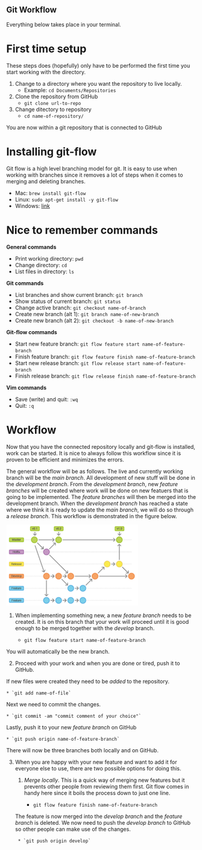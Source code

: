 ## Git Workflow

Everything below takes place in your terminal.

# First time setup

These steps does (hopefully) only have to be performed the first time you start working with the directory.

1. Change to a directory where you want the repository to live locally.
	* Example: `cd Documents/Repositories`
2. Clone the repository from GitHub
	* `git clone url-to-repo`
3. Change ditectory to repository
	* `cd name-of-repository/`

You are now within a git repository that is connected to GitHub

# Installing git-flow

Git flow is a high level branching model for git. It is easy to use when working with branches since it removes a lot of steps when it comes to merging and deleting branches.

* Mac: `brew install git-flow`
* Linux: `sudo apt-get install -y git-flow`
* Windows: [link](https://github.com/nvie/gitflow/wiki/Windows "Title")

# Nice to remember commands

**General commands**

* Print working directory: `pwd`
* Change directory: `cd`
* List files in directory: `ls`

**Git commands**

* List branches and show current branch: `git branch`
* Show status of current branch: `git status`
* Change active branch: `git checkout name-of-branch`
* Create new branch (alt 1): `git branch name-of-new-branch`
* Create new branch (alt 2): `git checkout -b name-of-new-branch`

**Git-flow commands**

* Start new feature branch: `git flow feature start name-of-feature-branch`
* Finish feature branch: `git flow feature finish name-of-feature-branch`
* Start new release branch: `git flow release start name-of-feature-branch`
* Finish release branch: `git flow release finish name-of-feature-branch`

**Vim commands**

* Save (write) and quit: `:wq`
* Quit: `:q`


# Workflow

Now that you have the connected repository locally and git-flow is installed, work can be started. It is nice to always follow this workflow since it is proven to be efficient and minimizes the errors.

The general workflow will be as follows. The live and currently working branch will be the *main branch*. All development of new stuff will be done in the *development branch*. From the *development branch*, new *feature branches* will be created where work will be done on new featuers that is going to be implemented. The *feature branches* will then be merged into the development branch. When the *development branch* has reached a state where we think it is ready to update the *main branch*, we will do so through a *release branch*. This workflow is demonstrated in the figure below.

<img src="workflow.png" alt="workflow" width="350"/>

1. When implementing something new, a new *feature branch* needs to be created. It is on this branch that your work will proceed until it is good enough to be merged together with the *develop* branch.

	* `git flow feature start name-of-feature-branch`

You will automatically be the new branch. 

2. Proceed with your work and when you are done or tired, push it to GitHub.

If new files were created they need to be *added* to the repository.

	* `git add name-of-file`

Next we need to commit the changes.

	* `git commit -am "commit comment of your choice"`

Lastly, push it to your new *feature branch* on GitHub

	* `git push origin name-of-feature-branch`

There will now be three branches both locally and on GitHub.

3. When you are happy with your new feature and want to add it for everyone else to use, there are two possible options for doing this.

	1. *Merge locally*. This is a quick way of merging new features but it prevents other people from reviewing them first. Git flow comes in handy here since it boils the process down to just one line.

		* `git flow feature finish name-of-feature-branch`

	The feature is now merged into the *develop branch* and the *feature branch* is deleted. We now need to push the *develop branch* to GitHub so other people can make use of the changes.

		* `git push origin develop`
